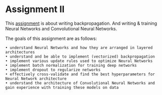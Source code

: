 # Assignment II

This [assignment](http://cs231n.github.io/assignments2016/assignment2/) is about writing  backpropagation. And writing & training Neural Networks and Convolutional Neural Networks.

The goals of this assignment are as follows:

	• understand Neural Networks and how they are arranged in layered architectures
	• understand and be able to implement (vectorized) backpropagation
	• implement various update rules used to optimize Neural Networks
	• implement batch normalization for training deep networks
	• implement dropout to regularize networks
	• effectively cross-validate and find the best hyperparameters for Neural Network architecture
	• understand the architecture of Convolutional Neural Networks and gain experience with training these models on data
  
  
